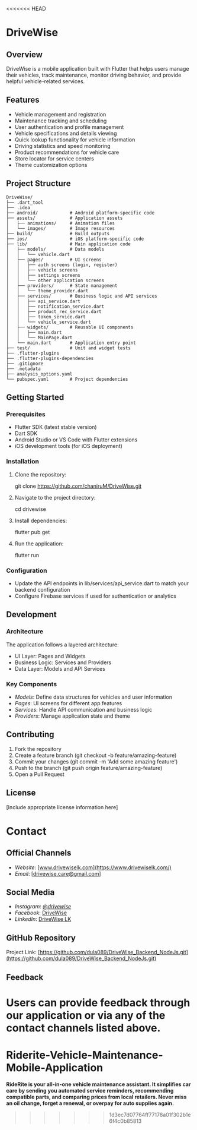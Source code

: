 <<<<<<< HEAD
# DriveWise

## Overview
DriveWise is a mobile application built with Flutter that helps users manage their vehicles, track maintenance, monitor driving behavior, and provide helpful vehicle-related services.

## Features
- Vehicle management and registration
- Maintenance tracking and scheduling
- User authentication and profile management
- Vehicle specifications and details viewing
- Quick lookup functionality for vehicle information
- Driving statistics and speed monitoring
- Product recommendations for vehicle care
- Store locator for service centers
- Theme customization options


## Project Structure
```
DriveWise/
├── .dart_tool
├── .idea
├── android/            # Android platform-specific code
├── assets/             # Application assets
│   ├── animations/     # Animation files
│   └── images/         # Image resources
├── build/              # Build outputs
├── ios/                # iOS platform-specific code
├── lib/                # Main application code
│   ├── models/         # Data models
│   │   └── vehicle.dart
│   ├── pages/          # UI screens
│   │   ├── auth screens (login, register)
│   │   ├── vehicle screens
│   │   ├── settings screens
│   │   └── other application screens
│   ├── providers/      # State management
│   │   └── theme_provider.dart
│   ├── services/       # Business logic and API services
│   │   ├── api_service.dart
│   │   ├── notification_service.dart
│   │   ├── product_rec_service.dart
│   │   ├── token_service.dart
│   │   └── vehicle_service.dart
│   ├── widgets/        # Reusable UI components
│   │   ├── main.dart
│   │   └── MainPage.dart
│   └── main.dart       # Application entry point
├── test/               # Unit and widget tests
├── .flutter-plugins
├── .flutter-plugins-dependencies
├── .gitignore
├── .metadata
├── analysis_options.yaml
└── pubspec.yaml        # Project dependencies
```


## Getting Started

### Prerequisites
- Flutter SDK (latest stable version)
- Dart SDK
- Android Studio or VS Code with Flutter extensions
- iOS development tools (for iOS deployment)

### Installation
1. Clone the repository:
   
   git clone https://github.com/chaniruM/DriveWise.git
   

2. Navigate to the project directory:
   
   cd drivewise
   

3. Install dependencies:
   
   flutter pub get
   

4. Run the application:
   
   flutter run
   

### Configuration
- Update the API endpoints in lib/services/api_service.dart to match your backend configuration
- Configure Firebase services if used for authentication or analytics

## Development

### Architecture
The application follows a layered architecture:
- UI Layer: Pages and Widgets
- Business Logic: Services and Providers
- Data Layer: Models and API Services

### Key Components
- *Models*: Define data structures for vehicles and user information
- *Pages*: UI screens for different app features
- *Services*: Handle API communication and business logic
- *Providers*: Manage application state and theme

## Contributing
1. Fork the repository
2. Create a feature branch (git checkout -b feature/amazing-feature)
3. Commit your changes (git commit -m 'Add some amazing feature')
4. Push to the branch (git push origin feature/amazing-feature)
5. Open a Pull Request

## License
[Include appropriate license information here]

# Contact

## Official Channels
- *Website*: [www.drivewiselk.com](https://www.drivewiselk.com/)
- *Email*: [drivewise.care@gmail.com]

## Social Media
- *Instagram*: [@_drivewise_](https://www.instagram.com/__drivewise__)
- *Facebook*: [DriveWise](https://www.facebook.com/share/162b7jrFa2/?mibextid=wwXIfr)
- *LinkedIn*: [DriveWise LK](https://www.linkedin.com/company/drivewise-lk)

## GitHub Repository
Project Link: [https://github.com/dula089/DriveWise_Backend_NodeJs.git](https://github.com/dula089/DriveWise_Backend_NodeJs.git)

## Feedback
Users can provide feedback through our application or via any of the contact channels listed above.
=======
# Riderite-Vehicle-Maintenance-Mobile-Application
**RideRite is your all-in-one vehicle maintenance assistant. It simplifies car care by sending you automated service reminders, recommending compatible parts, and comparing prices from local retailers. Never miss an oil change, forget a renewal, or overpay for auto supplies again.**
>>>>>>> 1d3ec7d07764ff77178a01f302b1e6f4c0b85813
